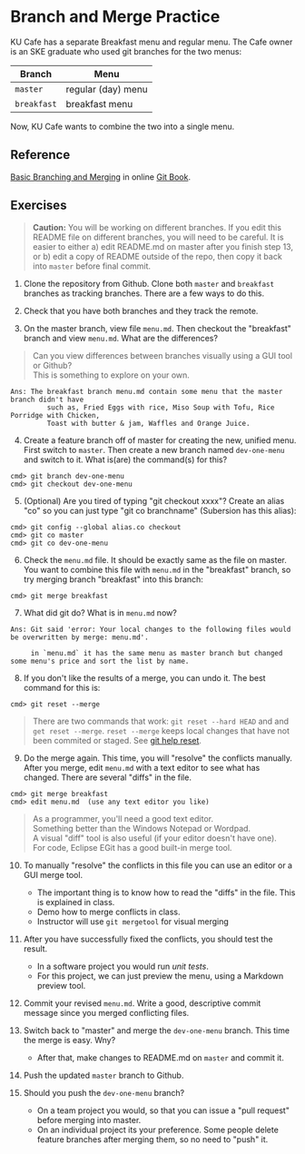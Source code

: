 # Branch and Merge Practice 

KU Cafe has a separate Breakfast menu and regular menu.  The Cafe owner is an SKE graduate who used git branches for the two menus:

| Branch       | Menu   |
|--------------|--------|
| `master`     | regular (day) menu |
| `breakfast`  | breakfast menu |

Now, KU Cafe wants to combine the two into a single menu.

## Reference

[Basic Branching and Merging](https://git-scm.com/book/en/v2/Git-Branching-Basic-Branching-and-Merging) in online [Git Book](https://git-scm.com/book/en/v2).

## Exercises

> **Caution:**  You will be working on different branches. If you edit this README file on different branches, you will need to be careful.  It is easier to either a) edit README.md on master after you finish step 13, or b) edit a copy of README outside of the repo, then copy it back into `master` before final commit.

1. Clone the repository from Github. Clone both `master` and `breakfast` branches as tracking branches.  There are a few ways to do this.

2. Check that you have both branches and they track the remote.  

3. On the master branch, view file `menu.md`.  Then checkout the "breakfast" branch and view `menu.md`.  What are the differences?  
> Can you view differences between branches visually using a GUI tool or Github?    
> This is something to explore on your own.
```
Ans: The breakfast branch menu.md contain some menu that the master branch didn't have
         such as, Fried Eggs with rice, Miso Soup with Tofu, Rice Porridge with Chicken,
         Toast with butter & jam, Waffles and Orange Juice.
```
4. Create a feature branch off of master for creating the new, unified menu.  First switch to `master`. Then create a new branch named `dev-one-menu` and switch to it.  What is(are) the command(s) for this?
```
cmd> git branch dev-one-menu
cmd> git checkout dev-one-menu
```

5. (Optional) Are you tired of typing "git checkout xxxx"?  Create an alias "co" so you can just type "git co branchname" (Subersion has this alias):
```
cmd> git config --global alias.co checkout
cmd> git co master
cmd> git co dev-one-menu
```

6. Check the `menu.md` file. It should be exactly same as the file on master.  You want to combine this file with `menu.md` in the "breakfast" branch, so try merging branch "breakfast" into this branch:
```
cmd> git merge breakfast
```

7. What did git do?  What is in `menu.md` now?
```
Ans: Git said 'error: Your local changes to the following files would be overwritten by merge: menu.md'.

     in `menu.md` it has the same menu as master branch but changed some menu's price and sort the list by name.         
```
8. If you don't like the results of a merge, you can undo it.  The best command for this is:
```
cmd> git reset --merge
```
> There are two commands that work: `git reset --hard HEAD` and and `get reset --merge`. `reset --merge` keeps local changes that have not been commited or staged.  See [git help reset](https://git-scm.com/docs/git-reset).

9. Do the merge again.  This time, you will "resolve" the conflicts manually.  After you merge, edit `menu.md` with a text editor to see what has changed.  There are several "diffs" in the file.
```shell
cmd> git merge breakfast
cmd> edit menu.md  (use any text editor you like)
```
> As a programmer, you'll need a good text editor.  
> Something better than the Windows Notepad or Wordpad.    
> A visual "diff" tool is also useful (if your editor doesn't have one).    
> For code, Eclipse EGit has a good built-in merge tool.

10. To manually "resolve" the conflicts in this file you can use an editor or a GUI merge tool.
    * The important thing is to know how to read the "diffs" in the file.  This is explained in class.
    * Demo how to merge conflicts in class.
    * Instructor will use `git mergetool` for visual merging

11. After you have successfully fixed the conflicts, you should test the result.
    * In a software project you would run *unit tests*. 
    * For this project, we can just preview the menu, using a Markdown preview tool.

12. Commit your revised `menu.md`. Write a good, descriptive commit message since you merged conflicting files.

13. Switch back to "master" and merge the `dev-one-menu` branch.  This time the merge is easy.  Wny?
    * After that, make changes to README.md on `master` and commit it.
  
14. Push the updated `master` branch to Github.

15. Should you push the `dev-one-menu` branch?
    * On a team project you would, so that you can issue a "pull request" before merging into master.
    * On an individual project its your preference. Some people delete feature branches after merging them, so no need to "push" it.


